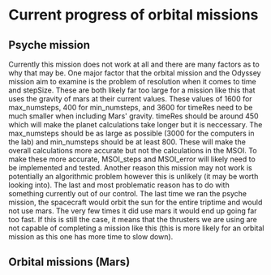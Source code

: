 <h1>Current progress of orbital missions </h1>

<h2>Psyche mission </h2>
Currently this mission does not work at all and there are many factors as to why that may be. One major factor that the orbital mission and the Odyssey mission aim 
to examine is the problem of resolution when it comes to time and stepSize. These are both likely far too large for a mission like this that uses the gravity of mars
at their current values. These values of 1600 for max_numsteps, 400 for min_numsteps, and 3600 for timeRes need to be much smaller when including Mars' gravity.
timeRes should be around 450 which will make the planet calculations take longer but it is neccessary. The max_numsteps should be as large as possible (3000 for the 
computers in the lab) and min_numsteps should be at least 800. These will make the overall calculations more accurate but not the calculations in the MSOI. To make 
these more accurate, MSOI_steps and MSOI_error will likely need to be implemented and tested. Another reason this mission may not work is potentially an algorithmic problem 
however this is unlikely (it may be worth looking into). The last and most problematic reason has to do with something currently out of our control. The last time we ran the psyche
mission, the spacecraft would orbit the sun for the entire triptime and would not use mars. The very few times it did use mars it would end up going far too fast. If this is still the case, it means that the thrusters we are using are not capable of completing a mission like this (this is more likely for an orbital mission as this one has more time to slow
down). 

<h2> Orbital missions (Mars) </h2>
